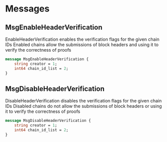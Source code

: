 # Messages

## MsgEnableHeaderVerification

EnableHeaderVerification enables the verification flags for the given chain IDs
Enabled chains allow the submissions of block headers and using it to verify the correctness of proofs

```proto
message MsgEnableHeaderVerification {
	string creator = 1;
	int64 chain_id_list = 2;
}
```

## MsgDisableHeaderVerification

DisableHeaderVerification disables the verification flags for the given chain IDs
Disabled chains do not allow the submissions of block headers or using it to verify the correctness of proofs

```proto
message MsgDisableHeaderVerification {
	string creator = 1;
	int64 chain_id_list = 2;
}
```

